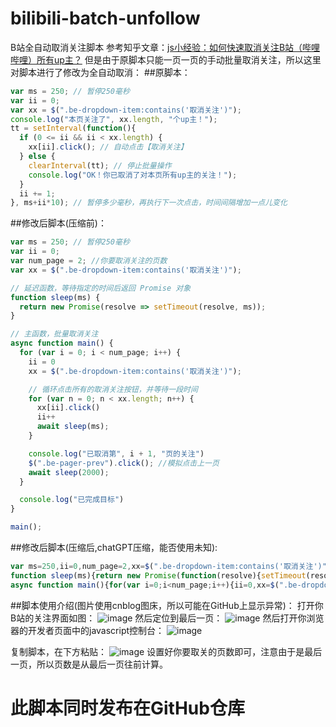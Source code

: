 # bilibili-batch-unfollow
B站全自动取消关注脚本
参考知乎文章：[js小经验：如何快速取消关注B站（哔哩哔哩）所有up主？](https://zhuanlan.zhihu.com/p/396861814 "js小经验：如何快速取消关注B站（哔哩哔哩）所有up主？")
但是由于原脚本只能一页一页的手动批量取消关注，所以这里对脚本进行了修改为全自动取消：
##原脚本：
```javascript
var ms = 250; // 暂停250毫秒
var ii = 0;
var xx = $(".be-dropdown-item:contains('取消关注')");
console.log("本页关注了", xx.length, "个up主！");
tt = setInterval(function(){
  if (0 <= ii && ii < xx.length) {
    xx[ii].click(); // 自动点击【取消关注】
  } else {
    clearInterval(tt); // 停止批量操作
    console.log("OK！你已取消了对本页所有up主的关注！");
  }
  ii += 1;
}, ms+ii*10); // 暂停多少毫秒，再执行下一次点击，时间间隔增加一点儿变化
```
##修改后脚本(压缩前)：
```javascript
var ms = 250; // 暂停250毫秒
var ii = 0;
var num_page = 2; //你要取消关注的页数
var xx = $(".be-dropdown-item:contains('取消关注')");

// 延迟函数，等待指定的时间后返回 Promise 对象
function sleep(ms) {
  return new Promise(resolve => setTimeout(resolve, ms));
}

// 主函数，批量取消关注
async function main() {
  for (var i = 0; i < num_page; i++) {
    ii = 0
    xx = $(".be-dropdown-item:contains('取消关注')");

    // 循环点击所有的取消关注按钮，并等待一段时间
    for (var n = 0; n < xx.length; n++) {
      xx[ii].click()
      ii++
      await sleep(ms);
    }

    console.log("已取消第", i + 1, "页的关注")
    $(".be-pager-prev").click(); //模拟点击上一页
    await sleep(2000);
  }

  console.log("已完成目标")
}

main();
```
##修改后脚本(压缩后,chatGPT压缩，能否使用未知):
```javascript
var ms=250,ii=0,num_page=2,xx=$(".be-dropdown-item:contains('取消关注')");
function sleep(ms){return new Promise(function(resolve){setTimeout(resolve,ms)})};
async function main(){for(var i=0;i<num_page;i++){ii=0,xx=$(".be-dropdown-item:contains('取消关注')");for(var n=0;n<xx.length;n++)xx[ii].click(),ii++,await sleep(ms);console.log("已取消第",i+1,"页的关注"),$(".be-pager-prev").click(),await sleep(2e3)}console.log("已完成目标")}main();
```
##脚本使用介绍(图片使用cnblog图床，所以可能在GitHub上显示异常)：
打开你B站的关注界面如图：
![image](https://img2023.cnblogs.com/blog/3010098/202303/3010098-20230320180122026-731378922.png)
然后定位到最后一页：
![image](https://img2023.cnblogs.com/blog/3010098/202303/3010098-20230320180217900-1760913523.png)
然后打开你浏览器的开发者页面中的javascript控制台：
![image](https://img2023.cnblogs.com/blog/3010098/202303/3010098-20230320180350460-1340881560.png)

复制脚本，在下方粘贴：
![image](https://img2023.cnblogs.com/blog/3010098/202303/3010098-20230320180532961-2004371402.png)
设置好你要取关的页数即可，注意由于是最后一页，所以页数是从最后一页往前计算。
# 此脚本同时发布在GitHub仓库
